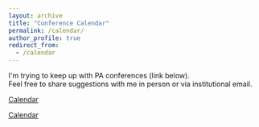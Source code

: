 ```yaml
---
layout: archive
title: "Conference Calendar"
permalink: /calendar/
author_profile: true
redirect_from:
  - /calendar
---
```


I'm trying to keep up with PA conferences (link below).  
Feel free to share suggestions with me in person or via institutional email.  


<a href="https://spectacular-panda-093.notion.site/Conference-Calendar-e7c276ac7c8441e4a968d54551c31a74?pvs=4" target="_blank">Calendar</a>

[Calendar](https://spectacular-panda-093.notion.site/Conference-Calendar-e7c276ac7c8441e4a968d54551c31a74?pvs=4)
